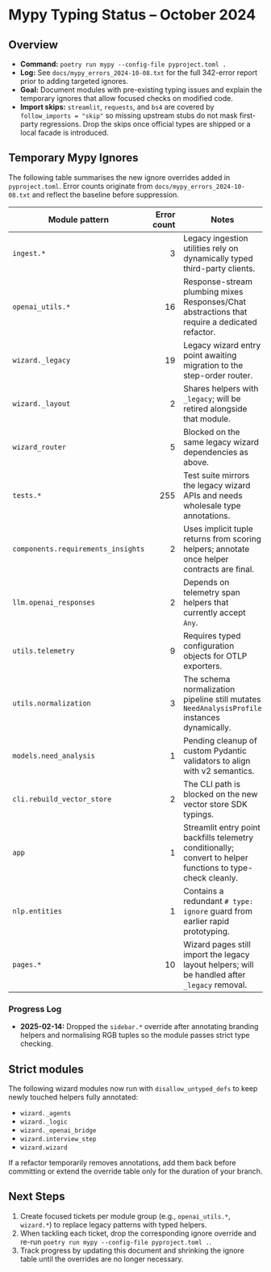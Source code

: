 # Mypy Typing Status – October 2024

## Overview
- **Command:** `poetry run mypy --config-file pyproject.toml .`
- **Log:** See `docs/mypy_errors_2024-10-08.txt` for the full 342-error report prior to adding targeted ignores.
- **Goal:** Document modules with pre-existing typing issues and explain the temporary ignores that allow focused checks on modified code.
- **Import skips:** `streamlit`, `requests`, and `bs4` are covered by `follow_imports = "skip"` so missing upstream stubs do not mask first-party regressions. Drop the skips once official types are shipped or a local facade is introduced.

## Temporary Mypy Ignores
The following table summarises the new ignore overrides added in `pyproject.toml`. Error counts originate from `docs/mypy_errors_2024-10-08.txt` and reflect the baseline before suppression.

| Module pattern | Error count | Notes |
| --- | ---: | --- |
| `ingest.*` | 3 | Legacy ingestion utilities rely on dynamically typed third-party clients. |
| `openai_utils.*` | 16 | Response-stream plumbing mixes Responses/Chat abstractions that require a dedicated refactor. |
| `wizard._legacy` | 19 | Legacy wizard entry point awaiting migration to the step-order router. |
| `wizard._layout` | 2 | Shares helpers with `_legacy`; will be retired alongside that module. |
| `wizard_router` | 5 | Blocked on the same legacy wizard dependencies as above. |
| `tests.*` | 255 | Test suite mirrors the legacy wizard APIs and needs wholesale type annotations. |
| `components.requirements_insights` | 2 | Uses implicit tuple returns from scoring helpers; annotate once helper contracts are final. |
| `llm.openai_responses` | 2 | Depends on telemetry span helpers that currently accept `Any`. |
| `utils.telemetry` | 9 | Requires typed configuration objects for OTLP exporters. |
| `utils.normalization` | 3 | The schema normalization pipeline still mutates `NeedAnalysisProfile` instances dynamically. |
| `models.need_analysis` | 1 | Pending cleanup of custom Pydantic validators to align with v2 semantics. |
| `cli.rebuild_vector_store` | 2 | The CLI path is blocked on the new vector store SDK typings. |
| `app` | 1 | Streamlit entry point backfills telemetry conditionally; convert to helper functions to type-check cleanly. |
| `nlp.entities` | 1 | Contains a redundant `# type: ignore` guard from earlier rapid prototyping. |
| `pages.*` | 10 | Wizard pages still import the legacy layout helpers; will be handled after `_legacy` removal. |

### Progress Log

- **2025-02-14:** Dropped the `sidebar.*` override after annotating branding helpers and normalising RGB tuples so the module passes strict type checking.

## Strict modules

The following wizard modules now run with `disallow_untyped_defs` to keep newly touched helpers fully annotated:

- `wizard._agents`
- `wizard._logic`
- `wizard._openai_bridge`
- `wizard.interview_step`
- `wizard.wizard`

If a refactor temporarily removes annotations, add them back before committing or extend the override table only for the duration of your branch.

## Next Steps
1. Create focused tickets per module group (e.g., `openai_utils.*`, `wizard.*`) to replace legacy patterns with typed helpers.
2. When tackling each ticket, drop the corresponding ignore override and re-run `poetry run mypy --config-file pyproject.toml .`.
3. Track progress by updating this document and shrinking the ignore table until the overrides are no longer necessary.
